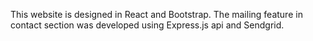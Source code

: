 This website is designed in React and Bootstrap. The mailing feature in contact section was developed using Express.js api and Sendgrid.
